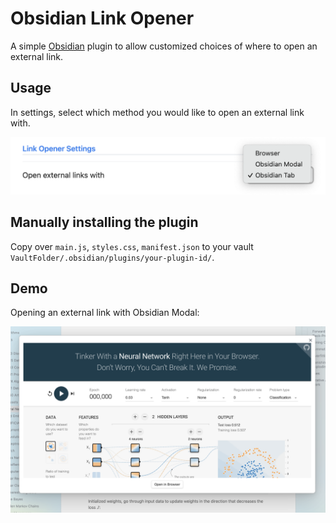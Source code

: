 # Obsidian Link Opener

A simple [Obsidian](https://obsidian.md/) plugin to allow customized choices of where to open an external link.

## Usage

In settings, select which method you would like to open an external link with.

<center><img src = "./assets/exampleSettings.png" style="width: 600px;"></center>

## Manually installing the plugin

Copy over `main.js`, `styles.css`, `manifest.json` to your vault `VaultFolder/.obsidian/plugins/your-plugin-id/`.

## Demo

Opening an external link with Obsidian Modal:

<center><img src = "./assets/exampleModal.png" style="width: 600px;"></center>
